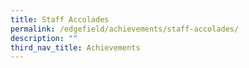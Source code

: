 ```yaml
---
title: Staff Accolades
permalink: /edgefield/achievements/staff-accolades/
description: ""
third_nav_title: Achievements
---
```

